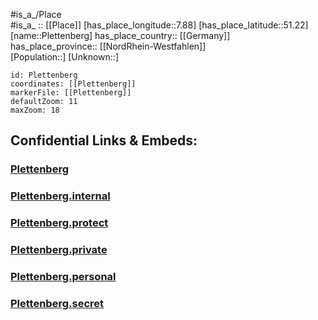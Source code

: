 ﻿---
location: [51.22,7.88] 
mapzoom: [7,12] 
mapmarker: city 
type: City
tags:
- geo/City


SpocWebEntityId: 33407
isDeleted: false
confidential: public

---
#is_a_/Place  
#is_a_ :: [[Place]] 
[has_place_longitude::7.88] 
[has_place_latitude::51.22] 
[name::Plettenberg] 
has_place_country:: [[Germany]]  
has_place_province:: [[NordRhein-Westfahlen]]  
[Population::] 
[Unknown::] 


```leaflet
id: Plettenberg
coordinates: [[Plettenberg]] 
markerFile: [[Plettenberg]] 
defaultZoom: 11 
maxZoom: 18
```


## Confidential Links & Embeds: 

### [Plettenberg](/_public/Earth/Continent/Europe/Europe~Central/Germany/Germany~West/Nord_Rhein-Westfalen/counties~NW/Märkischer_Kreis/cities~Märkischer_Kreis/Plettenberg.md) 

### [Plettenberg.internal](/_internal/Earth/Continent/Europe/Europe~Central/Germany/Germany~West/Nord_Rhein-Westfalen/counties~NW/Märkischer_Kreis/cities~Märkischer_Kreis/Plettenberg.internal.md) 

### [Plettenberg.protect](/_protect/Earth/Continent/Europe/Europe~Central/Germany/Germany~West/Nord_Rhein-Westfalen/counties~NW/Märkischer_Kreis/cities~Märkischer_Kreis/Plettenberg.protect.md) 

### [Plettenberg.private](/_private/Earth/Continent/Europe/Europe~Central/Germany/Germany~West/Nord_Rhein-Westfalen/counties~NW/Märkischer_Kreis/cities~Märkischer_Kreis/Plettenberg.private.md) 

### [Plettenberg.personal](/_personal/Earth/Continent/Europe/Europe~Central/Germany/Germany~West/Nord_Rhein-Westfalen/counties~NW/Märkischer_Kreis/cities~Märkischer_Kreis/Plettenberg.personal.md) 

### [Plettenberg.secret](/_secret/Earth/Continent/Europe/Europe~Central/Germany/Germany~West/Nord_Rhein-Westfalen/counties~NW/Märkischer_Kreis/cities~Märkischer_Kreis/Plettenberg.secret.md) 
